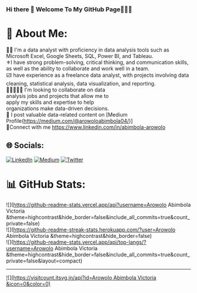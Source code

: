 ### Hi there 👋 Welcome To My GitHub Page🙍🏽‍♀️
# 💫 About Me:
👩‍💻 I'm a data analyst with proficiency in data analysis tools such as Microsoft Excel, Google Sheets, SQL, Power BI, and Tableau.<br> ⚜️I have strong problem-solving, critical thinking, and communication skills, as well as the ability to collaborate and work well in a team.<br> ☑️I have experience as a freelance data analyst, with projects involving data cleaning, statistical analysis, data visualization, and reporting.<br>👩🏻‍🤝‍👨🏽  I'm looking to collaborate on data<br>analysis jobs and projects that allow me to<br>apply my skills and expertise to help<br>organizations make data-driven decisions.<br>  💠 I post valuable data-related content on [Medium Profile(https://medium.com/@arowoloabimbola04/)] <br>🍭Connect with me https://www.linkedin.com/in/abimbola-arowolo <br>


## 🌐 Socials:
[![LinkedIn](https://img.shields.io/badge/LinkedIn-%230077B5.svg?logo=linkedin&logoColor=white)](https://linkedin.com/in/https://www.linkedin.com/in/abimbola-arowolo) [![Medium](https://img.shields.io/badge/Medium-12100E?logo=medium&logoColor=white)](https://medium.com/@https://medium.com/@arowoloabimbola04/bank-statement-analysis-cddeeafd9b2b) [![Twitter](https://img.shields.io/badge/Twitter-%231DA1F2.svg?logo=Twitter&logoColor=white)](https://twitter.com/https://twitter.com/ViikiOla?t=pDf42MNykidB_Spr_Aq9ug&s=09) 
# 📊 GitHub Stats:
![](https://github-readme-stats.vercel.app/api?username=Arowolo Abimbola Victoria &theme=highcontrast&hide_border=false&include_all_commits=true&count_private=false)<br/>
![](https://github-readme-streak-stats.herokuapp.com/?user=Arowolo Abimbola Victoria &theme=highcontrast&hide_border=false)<br/>
![](https://github-readme-stats.vercel.app/api/top-langs/?username=Arowolo Abimbola Victoria &theme=highcontrast&hide_border=false&include_all_commits=true&count_private=false&layout=compact)

---
[![](https://visitcount.itsvg.in/api?id=Arowolo Abimbola Victoria &icon=0&color=0)](https://visitcount.itsvg.in)

<!-- Proudly created with GPRM ( https://gprm.itsvg.in ) -->
<!--
**ArowoloAbimbolaVictoria/ArowoloAbimbolaVictoria** is a ✨ _special_ ✨ repository because its `README.md` (this file) appears on your GitHub profile.

Here are some ideas to get you started:

- 🔭 I’m currently working on ...
- 🌱 I’m currently learning ...
- 👯 I’m looking to collaborate on ...
- 🤔 I’m looking for help with ...
- 💬 Ask me about ...
- 📫 How to reach me: ...
- 😄 Pronouns: ...
- ⚡ Fun fact: ...
-->
